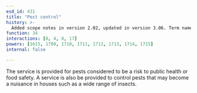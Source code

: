 ```yaml
---
esd_id: 431
title: "Pest control"
history: >-
  Added scope notes in version 2.02, updated in version 3.06. Term name changed from 'Pest control' to 'Animals - pests - control' in version 3.00. Name changed to 'Pest control' in version 4.00.
function: 34
interactions: [0, 4, 8, 17]
powers: [1615, 1709, 1710, 1711, 1712, 1713, 1714, 1715]
internal: false

---
```


The service is provided for pests considered to be a risk to public health or food safety. A service is also be provided to control pests that may become a nuisance in houses such as a wide range of insects.

